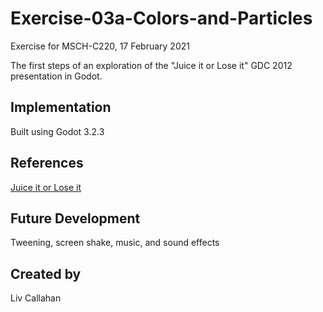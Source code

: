 # Exercise-03a-Colors-and-Particles
Exercise for MSCH-C220, 17 February 2021

The first steps of an exploration of the "Juice it or Lose it" GDC 2012 presentation in Godot.

## Implementation
Built using Godot 3.2.3

## References
[Juice it or Lose it](https://www.youtube.com/watch?v=Fy0aCDmgnxg)

## Future Development
Tweening, screen shake, music, and sound effects

## Created by 
Liv Callahan
